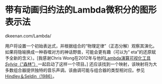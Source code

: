 # 带有动画归约法的Lambda微积分的图形表示法






dkeenan.com/Lambda/








用户将设置一个初始表达式，并根据组合的“物理定律”（正态分解）观察其演化。如果将隐喻换成一种吞噬对方的神话野兽，可能会更有趣（可以为“ eta”的还原赋予全新的含义）。\[我感谢Chris Wong在2012年与他的[Lambda演算可视化工具*Sylvia*（“森林”）](https://github.com/lfairy/sylvia/wiki)一起启动了这样一个项目。\] 还应该找到一个映射，该映射将为大多数组合器提供独特的音乐声调。该曲调可能与组合器的类型相对应。参见[Hindley＆Seldin（1986）](http://dkeenan.com/Lambda/#Hindley,%20J)。



